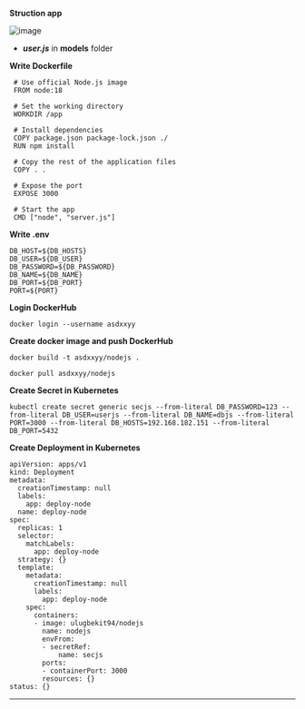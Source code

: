 **Struction app**

![image](https://github.com/user-attachments/assets/a204383c-d236-4727-9807-bc4f03814ad2)

  - _**user.js**_ in **models** folder

 **Write Dockerfile**

     # Use official Node.js image
     FROM node:18

     # Set the working directory
     WORKDIR /app

     # Install dependencies
     COPY package.json package-lock.json ./
     RUN npm install

     # Copy the rest of the application files
     COPY . .

     # Expose the port
     EXPOSE 3000

     # Start the app
     CMD ["node", "server.js"]


**Write .env**

    DB_HOST=${DB_HOSTS}
    DB_USER=${DB_USER}
    DB_PASSWORD=${DB_PASSWORD}
    DB_NAME=${DB_NAME}
    DB_PORT=${DB_PORT}
    PORT=${PORT}

**Login DockerHub**

    docker login --username asdxxyy

**Create docker image and push DockerHub**

    docker build -t asdxxyy/nodejs .

    docker pull asdxxyy/nodejs

**Create Secret in Kubernetes**

    kubectl create secret generic secjs --from-literal DB_PASSWORD=123 --from-literal DB_USER=userjs --from-literal DB_NAME=dbjs --from-literal PORT=3000 --from-literal DB_HOSTS=192.168.182.151 --from-literal DB_PORT=5432

**Create Deployment in Kubernetes**

    apiVersion: apps/v1
    kind: Deployment
    metadata:
      creationTimestamp: null
      labels:
        app: deploy-node
      name: deploy-node
    spec:
      replicas: 1
      selector:
        matchLabels:
          app: deploy-node
      strategy: {}
      template:
        metadata:
          creationTimestamp: null
          labels:
            app: deploy-node
        spec:
          containers:
          - image: ulugbekit94/nodejs
            name: nodejs
            envFrom:
            - secretRef:
                name: secjs
            ports:
            - containerPort: 3000
            resources: {}
    status: {}

-------------------------------------------------------------------------------------------------------------------------------------
